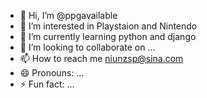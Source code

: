 - 👋 Hi, I’m @ppgavailable
- 👀 I’m interested in Playstaion and Nintendo
- 🌱 I’m currently learning python and django
- 💞️ I’m looking to collaborate on ...
- 📫 How to reach me niunzsp@sina.com
- 😄 Pronouns: ...
- ⚡ Fun fact: ...

<!---
ppgavailable/ppgavailable is a ✨ special ✨ repository because its `README.md` (this file) appears on your GitHub profile.
You can click the Preview link to take a look at your changes.
--->
